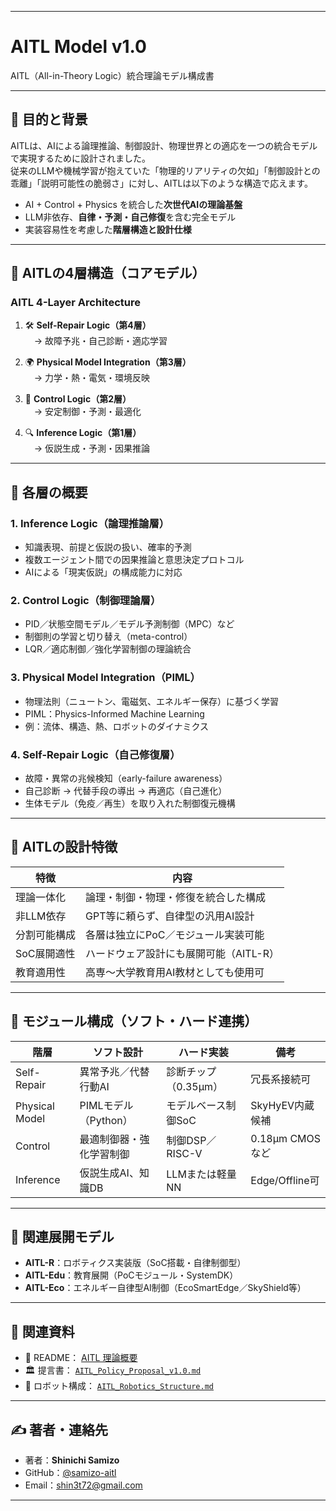 
---
# AITL Model v1.0  
AITL（All-in-Theory Logic）統合理論モデル構成書

---

## 🎯 目的と背景

AITLは、AIによる論理推論、制御設計、物理世界との適応を一つの統合モデルで実現するために設計されました。  
従来のLLMや機械学習が抱えていた「物理的リアリティの欠如」「制御設計との乖離」「説明可能性の脆弱さ」に対し、AITLは以下のような構造で応えます。

- AI + Control + Physics を統合した**次世代AIの理論基盤**
- LLM非依存、**自律・予測・自己修復**を含む完全モデル
- 実装容易性を考慮した**階層構造と設計仕様**

---

## 🧠 AITLの4層構造（コアモデル）
### AITL 4-Layer Architecture

1. 🛠 **Self-Repair Logic（第4層）**  
　→ 故障予兆・自己診断・適応学習

2. 🌍 **Physical Model Integration（第3層）**  
　→ 力学・熱・電気・環境反映

3. 🎯 **Control Logic（第2層）**  
　→ 安定制御・予測・最適化

4. 🔍 **Inference Logic（第1層）**  
　→ 仮説生成・予測・因果推論

---

## 🔎 各層の概要

### 1. Inference Logic（論理推論層）

- 知識表現、前提と仮説の扱い、確率的予測  
- 複数エージェント間での因果推論と意思決定プロトコル  
- AIによる「現実仮説」の構成能力に対応

### 2. Control Logic（制御理論層）

- PID／状態空間モデル／モデル予測制御（MPC）など  
- 制御則の学習と切り替え（meta-control）  
- LQR／適応制御／強化学習制御の理論統合

### 3. Physical Model Integration（PIML）

- 物理法則（ニュートン、電磁気、エネルギー保存）に基づく学習  
- PIML：Physics-Informed Machine Learning  
- 例：流体、構造、熱、ロボットのダイナミクス

### 4. Self-Repair Logic（自己修復層）

- 故障・異常の兆候検知（early-failure awareness）  
- 自己診断 → 代替手段の導出 → 再適応（自己進化）  
- 生体モデル（免疫／再生）を取り入れた制御復元機構

---

## 🧩 AITLの設計特徴

| 特徴 | 内容 |
|------|------|
| 理論一体化 | 論理・制御・物理・修復を統合した構成 |
| 非LLM依存 | GPT等に頼らず、自律型の汎用AI設計 |
| 分割可能構成 | 各層は独立にPoC／モジュール実装可能 |
| SoC展開適性 | ハードウェア設計にも展開可能（AITL-R） |
| 教育適用性 | 高専〜大学教育用AI教材としても使用可 |

---

## 📐 モジュール構成（ソフト・ハード連携）

| 階層 | ソフト設計 | ハード実装 | 備考 |
|------|------------|-------------|------|
| Self-Repair | 異常予兆／代替行動AI | 診断チップ（0.35µm） | 冗長系接続可 |
| Physical Model | PIMLモデル（Python） | モデルベース制御SoC | SkyHyEV内蔵候補 |
| Control | 最適制御器・強化学習制御 | 制御DSP／RISC-V | 0.18µm CMOSなど |
| Inference | 仮説生成AI、知識DB | LLMまたは軽量NN | Edge/Offline可 |

---

## 🔁 関連展開モデル

- **AITL-R**：ロボティクス実装版（SoC搭載・自律制御型）  
- **AITL-Edu**：教育展開（PoCモジュール・SystemDK）  
- **AITL-Eco**：エネルギー自律型AI制御（EcoSmartEdge／SkyShield等）

---

## 🔗 関連資料

- 📄 README： [AITL 理論概要](../README.md)  
- 🏛 提言書： [`AITL_Policy_Proposal_v1.0.md`](AITL_Policy_Proposal_v1.0.md)  
- 🤖 ロボット構成： [`AITL_Robotics_Structure.md`](AITL_Robotics_Structure.md)

---

## ✍ 著者・連絡先

- 著者：**Shinichi Samizo**  
- GitHub：[@samizo-aitl](https://github.com/samizo-aitl)  
- Email：shin3t72@gmail.com

---
